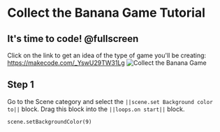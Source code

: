 # Collect the Banana Game Tutorial

## It's time to code! @fullscreen
Click on the link to get an idea of the type of game you'll be creating:
https://makecode.com/_YswU29TW31Lg
![Collect the Banana Game](/static/1-fullgame.gif)

## Step 1

Go to the Scene category and select the ``||scene.set Background color to||`` block. Drag this block into the ``||loops.on start||`` block.

````blocks
scene.setBackgroundColor(9)
````

